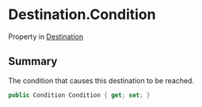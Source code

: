 # Destination.Condition

Property in [Destination](api/csharp/yarn.compiler.basicblock.destination.md)

## Summary


The condition that causes this destination to be reached.


```csharp
public Condition Condition { get; set; }
```

